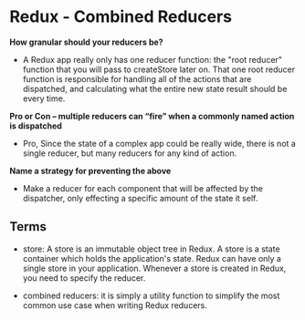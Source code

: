 # Redux - Combined Reducers

**How granular should your reducers be?**

- A Redux app really only has one reducer function: the "root reducer" function that you will pass to createStore later on. That one root reducer function is responsible for handling all of the actions that are dispatched, and calculating what the entire new state result should be every time.

**Pro or Con – multiple reducers can “fire” when a commonly named action is dispatched**

- Pro, Since the state of a complex app could be really wide, there is not a single reducer, but many reducers for any kind of action.

**Name a strategy for preventing the above**

- Make a reducer for each component that will be affected by the dispatcher, only effecting a specific amount of the state it self.

## Terms

- store: A store is an immutable object tree in Redux. A store is a state container which holds the application's state. Redux can have only a single store in your application. Whenever a store is created in Redux, you need to specify the reducer.

- combined reducers: it is simply a utility function to simplify the most common use case when writing Redux reducers.